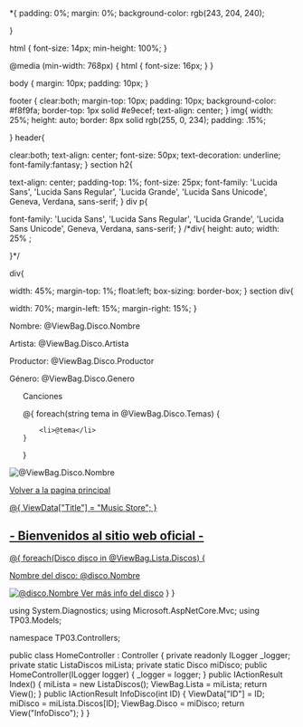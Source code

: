 *{
  padding: 0%;
  margin: 0%;
  background-color: rgb(243, 204, 240);
  
}


html {
  font-size: 14px;
  min-height: 100%;
}

@media (min-width: 768px) {
  html {
    font-size: 16px;
  }
}


body {
  margin: 10px;
  padding: 10px;
}


footer {
  clear:both;
  margin-top: 10px;
  padding: 10px;
  background-color: #f8f9fa;
  border-top: 1px solid #e9ecef;
  text-align: center;
}
img{
  width: 25%;
  height: auto;
  border: 8px solid rgb(255, 0, 234);
  padding: .15%;
 
}
header{
  
  clear:both;
  text-align: center;
  font-size: 50px;
  text-decoration: underline;
  font-family:fantasy;
}
section h2{
  
  text-align: center;
  padding-top: 1%;
  font-size: 25px;
 font-family: 'Lucida Sans', 'Lucida Sans Regular', 'Lucida Grande', 'Lucida Sans Unicode', Geneva, Verdana, sans-serif;
}
div p{
  
  font-family: 'Lucida Sans', 'Lucida Sans Regular', 'Lucida Grande', 'Lucida Sans Unicode', Geneva, Verdana, sans-serif;
}
/*div{
  height: auto;
  width: 25% ;
  
}*/

div{
  
  width: 45%;
  margin-top: 1%;
  float:left;
  box-sizing: border-box;
}
section div{
  
  width: 70%;
  margin-left: 15%;
  margin-right: 15%;
}









<p> Nombre: @ViewBag.Disco.Nombre</p>
<p> Artista: @ViewBag.Disco.Artista</p>
<p> Productor: @ViewBag.Disco.Productor</p>
<p> Género: @ViewBag.Disco.Genero</p>
<ul>
<p>Canciones</p>
@{  
    foreach(string tema in @ViewBag.Disco.Temas)
    {
        
        <li>@tema</li>
    }
}
</ul>
<img src = /@ViewBag.Disco.Foto alt = @ViewBag.Disco.Nombre>
<p><a href='@Url.Action("Index","Home")'>Volver a la pagina principal </p>






@{
    ViewData["Title"] = "Music Store";
}
<section>
<h2>-  Bienvenidos al sitio web oficial  -</h2>
<div>  
    @{
    foreach(Disco disco in @ViewBag.Lista.Discos)
    {
        <p>Nombre del disco: @disco.Nombre</p>
        <img src = @disco.Foto alt = @disco.Nombre>
        <a href='@Url.Action("InfoDisco", "Home", new { ID = disco.ID })'>Ver más info del disco</a>
    }
}
</div>
</section>



using System.Diagnostics;
using Microsoft.AspNetCore.Mvc;
using TP03.Models;

namespace TP03.Controllers;

public class HomeController : Controller
{
    private readonly ILogger<HomeController> _logger;
    private static ListaDiscos miLista;
    private static Disco miDisco;
    public HomeController(ILogger<HomeController> logger)
    {
        _logger = logger;
    }
    public IActionResult Index()
    {
        miLista = new ListaDiscos();
        ViewBag.Lista = miLista;
        return View();
    }
     public IActionResult InfoDisco(int ID)
    {
        ViewData["ID"] = ID;
        miDisco = miLista.Discos[ID];
        ViewBag.Disco = miDisco;
        return View("InfoDisco");
    }
}
